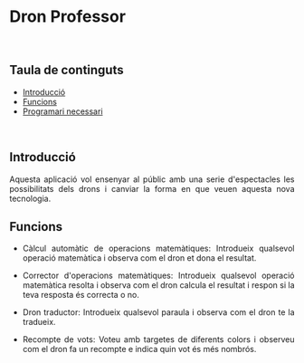 # Dron Professor

<br>

## Taula de continguts

- [Introducció](#introduccio)
- [Funcions](#funcions)
- [Programari necessari](#programes)

<br>

## Introducció

<p align="justify"> Aquesta aplicació vol ensenyar al públic amb una serie d'espectacles les possibilitats dels drons i canviar la forma en que veuen aquesta nova tecnologia.  </p>

## Funcions

* <p align="justify"> Càlcul automàtic de operacions matemàtiques: Introdueix qualsevol operació matemàtica i observa com el dron et dona el resultat. </p>
* <p align="justify"> Corrector d'operacions matemàtiques: Introdueix qualsevol operació matemàtica resolta i observa com el dron calcula el resultat i respon si la teva resposta és correcta o no. </p>
* <p align="justify"> Dron traductor: Introdueix qualsevol paraula i observa com el dron te la tradueix. </p>
* <p align="justify"> Recompte de vots: Voteu amb targetes de diferents colors i observeu com el dron fa un recompte e indica quin vot és més nombrós. </p>

